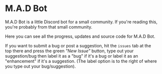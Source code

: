 # M.A.D Bot
M.A.D Bot is a little Discord bot for a small community.
If you're reading this, you're probably from that small community.

Here you can see all the progress, updates and source code for M.A.D Bot.

If you want to submit a bug or post a suggestion, hit the `issues` tab at the top there and press the green _"New Issue"_ button, type out your suggestion/bug then label it as a "bug" if it's a bug or label it as an "enhancement" if it's a suggestion. (The label option is to the right of where you type out your bug/suggestion).
